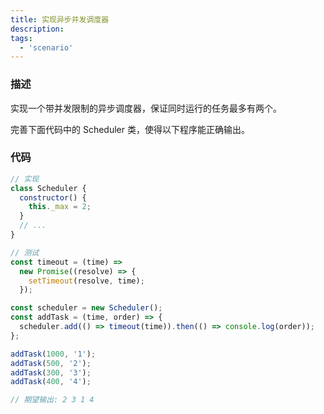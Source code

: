 ```yaml
---
title: 实现异步并发调度器
description:
tags:
  - 'scenario'
---
```


### 描述

实现一个带并发限制的异步调度器，保证同时运行的任务最多有两个。

完善下面代码中的 Scheduler 类，使得以下程序能正确输出。

### 代码

```js
// 实现
class Scheduler {
  constructor() {
    this._max = 2;
  }
  // ...
}

// 测试
const timeout = (time) =>
  new Promise((resolve) => {
    setTimeout(resolve, time);
  });

const scheduler = new Scheduler();
const addTask = (time, order) => {
  scheduler.add(() => timeout(time)).then(() => console.log(order));
};

addTask(1000, '1');
addTask(500, '2');
addTask(300, '3');
addTask(400, '4');

// 期望输出: 2 3 1 4
```
